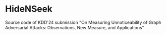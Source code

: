 # HideNSeek
Source code of KDD'24 submission
"On Measuring Unnoticeability of Graph Adversarial Attacks: Observations, New Measure, and Applications"
